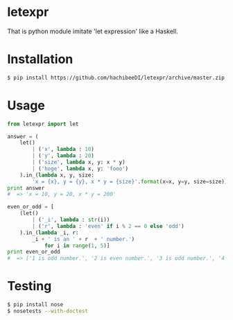 
# letexpr

That is python module imitate 'let expression' like a Haskell.


# Installation

```bash
$ pip install https://github.com/hachibeeDI/letexpr/archive/master.zip
```

# Usage

```python
from letexpr import let

answer = (
    let()
        | ('x', lambda : 10)
        | ('y', lambda : 20)
        | ('size', lambda x, y: x * y)
        | ('hoge', lambda x, y: 'fooo')
    ).in_(lambda x, y, size:
        'x = {x}, y = {y}, x * y = {size}'.format(x=x, y=y, size=size))
print answer
#  => 'x = 10, y = 20, x * y = 200'

even_or_odd = [
    (let()
        | ('_i', lambda : str(i))
        | ('r', lambda : 'even' if i % 2 == 0 else 'odd')
    ).in_(lambda _i, r:
        _i + ' is an ' + r  + ' number.')
            for i in range(1, 5)]
print even_or_odd
#  => ['1 is odd number.', '2 is even number.', '3 is odd number.', '4 is even number.']
```

# Testing


```bash
$ pip install nose
$ nosetests --with-doctest
```
